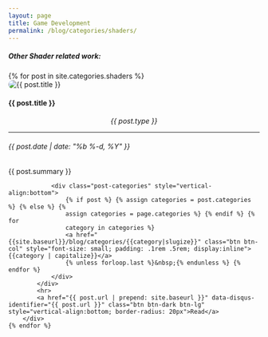 ```yaml
---
layout: page
title: Game Development
permalink: /blog/categories/shaders/
---
```


<h5> Other Shader related work: </h5>

<div class="row">
	{% for post in site.categories.shaders %}
        <div class="card blog-post" style="border-radius: 50px">
            <img class="card-img-top" src="{{site.url}}{{site.baseurl}}{{ post.thumbnail }}" alt="{{ post.title }}" style="border-radius: 30px">
            <div class="card-body center">
                <!-- <img src="{{site.url}}{{site.baseurl}}/assets/img/{{ site.author_logo }}" class="author-profile-img"> -->
                <h4 class="card-title">{{ post.title }}</h4>
                <h6 class="card-subtitle mb-2" style="{{post.color}}; text-align: center; border-radius: 50px 0px; margin: 5px">{{ post.type }}</h6>
                <hr>
                <h6 class="card-subtitle mb-2 text-muted">{{ post.date | date: "%b %-d, %Y" }}</h6>
                <p class="card-text">{{ post.summary }} </p>

                <div class="post-categories" style="vertical-align:bottom">
                    {% if post %} {% assign categories = post.categories %} {% else %} {%
                    assign categories = page.categories %} {% endif %} {% for
                    category in categories %}
                    <a href="{{site.baseurl}}/blog/categories/{{category|slugize}}" class="btn btn-col" style="font-size: small; padding: .1rem .5rem; display:inline">{{category | capitalize}}</a>
                    {% unless forloop.last %}&nbsp;{% endunless %} {% endfor %}
                </div>
            </div>
            <hr>
            <a href="{{ post.url | prepend: site.baseurl }}" data-disqus-identifier="{{ post.url }}" class="btn btn-dark btn-lg" style="vertical-align:bottom; border-radius: 20px">Read</a>
        </div>
	{% endfor %}
</div>

